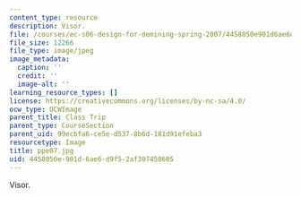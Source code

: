```yaml
---
content_type: resource
description: Visor.
file: /courses/ec-s06-design-for-demining-spring-2007/4458050e901d6ae6d9f52af307458605_ppe07.jpg
file_size: 12266
file_type: image/jpeg
image_metadata:
  caption: ''
  credit: ''
  image-alt: ''
learning_resource_types: []
license: https://creativecommons.org/licenses/by-nc-sa/4.0/
ocw_type: OCWImage
parent_title: Class Trip
parent_type: CourseSection
parent_uid: 99ecbfa6-ce5e-d537-8b6d-181d91efeba3
resourcetype: Image
title: ppe07.jpg
uid: 4458050e-901d-6ae6-d9f5-2af307458605
---
```

Visor.